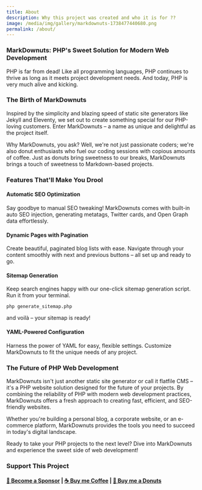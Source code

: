 ```yaml
---
title: About
description: Why this project was created and who it is for ??
image: /media/img/gallery/markdownuts-1738477440680.png
permalink: /about/
---
```

### MarkDownuts: PHP's Sweet Solution for Modern Web Development

PHP is far from dead! Like all programming languages, PHP continues to thrive as long as it meets project development needs. And today, PHP is very much alive and kicking.

### The Birth of MarkDownuts

Inspired by the simplicity and blazing speed of static site generators like Jekyll and Eleventy, we set out to create something special for our PHP-loving customers. Enter MarkDownuts – a name as unique and delightful as the project itself.

Why MarkDownuts, you ask? Well, we're not just passionate coders; we're also donut enthusiasts who fuel our coding sessions with copious amounts of coffee. Just as donuts bring sweetness to our breaks, MarkDownuts brings a touch of sweetness to Markdown-based projects.

### Features That'll Make You Drool

#### Automatic SEO Optimization
Say goodbye to manual SEO tweaking! MarkDownuts comes with built-in auto SEO injection, generating metatags, Twitter cards, and Open Graph data effortlessly.

#### Dynamic Pages with Pagination
Create beautiful, paginated blog lists with ease. Navigate through your content smoothly with next and previous buttons – all set up and ready to go.

#### Sitemap Generation
Keep search engines happy with our one-click sitemap generation script. Run it from your terminal.

```
php generate_sitemap.php
```

and voilà – your sitemap is ready!

#### YAML-Powered Configuration
Harness the power of YAML for easy, flexible settings. Customize MarkDownuts to fit the unique needs of any project.

### The Future of PHP Web Development

MarkDownuts isn't just another static site generator or call it flatfile CMS – it's a PHP website solution designed for the future of your projects. By combining the reliability of PHP with modern web development practices, MarkDownuts offers a fresh approach to creating fast, efficient, and SEO-friendly websites.

Whether you're building a personal blog, a corporate website, or an e-commerce platform, MarkDownuts provides the tools you need to succeed in today's digital landscape.

Ready to take your PHP projects to the next level? Dive into MarkDownuts and experience the sweet side of web development!

### Support This Project

#### [🚀 Become a Sponsor](https://github.com/sponsors/mesinkasir) | [☕ Buy me Coffee](https://www.paypal.com/cgi-bin/webscr?cmd=_s-xclick&hosted_button_id=JVZVXBC4N9DAN) |  [🍩 Buy me a Donuts](https://creativitaz.gumroad.com/coffee)
